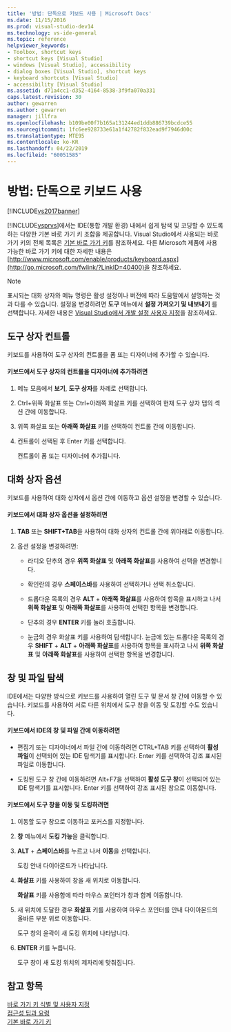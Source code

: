 ```yaml
---
title: '방법: 단독으로 키보드 사용 | Microsoft Docs'
ms.date: 11/15/2016
ms.prod: visual-studio-dev14
ms.technology: vs-ide-general
ms.topic: reference
helpviewer_keywords:
- Toolbox, shortcut keys
- shortcut keys [Visual Studio]
- windows [Visual Studio], accessibility
- dialog boxes [Visual Studio], shortcut keys
- keyboard shortcuts [Visual Studio]
- accessibility [Visual Studio]
ms.assetid: d71a4cc1-d352-4164-8538-3f9fa070a331
caps.latest.revision: 30
author: gewarren
ms.author: gewarren
manager: jillfra
ms.openlocfilehash: b109be00f7b165a131244ed1ddb886739bcdce55
ms.sourcegitcommit: 1fc6ee928733e61a1f42782f832ead9f7946d00c
ms.translationtype: MTE95
ms.contentlocale: ko-KR
ms.lasthandoff: 04/22/2019
ms.locfileid: "60051585"
---
```

# <a name="how-to-use-the-keyboard-exclusively"></a>방법: 단독으로 키보드 사용
[!INCLUDE[vs2017banner](../../includes/vs2017banner.md)]

[!INCLUDE[vsprvs](../../includes/vsprvs-md.md)]에서는 IDE(통합 개발 환경) 내에서 쉽게 탐색 및 코딩할 수 있도록 하는 다양한 기본 바로 가기 키 조합을 제공합니다. Visual Studio에서 사용되는 바로 가기 키의 전체 목록은 [기본 바로 가기 키](../../ide/default-keyboard-shortcuts-in-visual-studio.md)를 참조하세요. 다른 Microsoft 제품에 사용 가능한 바로 가기 키에 대한 자세한 내용은 [http://www.microsoft.com/enable/products/keyboard.aspx](http://go.microsoft.com/fwlink/?LinkID=40400)을 참조하세요.  
  
> [!NOTE]
>  표시되는 대화 상자와 메뉴 명령은 활성 설정이나 버전에 따라 도움말에서 설명하는 것과 다를 수 있습니다. 설정을 변경하려면 **도구** 메뉴에서 **설정 가져오기 및 내보내기** 를 선택합니다. 자세한 내용은 [Visual Studio에서 개발 설정 사용자 지정](http://msdn.microsoft.com/22c4debb-4e31-47a8-8f19-16f328d7dcd3)을 참조하세요.  
  
## <a name="toolbox-controls"></a>도구 상자 컨트롤  
 키보드를 사용하여 도구 상자의 컨트롤을 폼 또는 디자이너에 추가할 수 있습니다.  
  
#### <a name="to-add-controls-from-the-toolbox-to-a-designer-from-the-keyboard"></a>키보드에서 도구 상자의 컨트롤을 디자이너에 추가하려면  
  
1. 메뉴 모음에서 **보기**, **도구 상자**를 차례로 선택합니다.  
  
2. Ctrl+위쪽 화살표 또는 Ctrl+아래쪽 화살표 키를 선택하여 현재 도구 상자 탭의 섹션 간에 이동합니다.  
  
3. 위쪽 화살표 또는 **아래쪽 화살표** 키를 선택하여 컨트롤 간에 이동합니다.  
  
4. 컨트롤이 선택된 후 Enter 키를 선택합니다.  
  
   컨트롤이 폼 또는 디자이너에 추가됩니다.  
  
## <a name="dialog-box-options"></a>대화 상자 옵션  
 키보드를 사용하여 대화 상자에서 옵션 간에 이동하고 옵션 설정을 변경할 수 있습니다.  
  
#### <a name="to-set-dialog-box-options-from-the-keyboard"></a>키보드에서 대화 상자 옵션을 설정하려면  
  
1. **TAB** 또는 **SHIFT+TAB**을 사용하여 대화 상자의 컨트롤 간에 위아래로 이동합니다.  
  
2. 옵션 설정을 변경하려면:  
  
    - 라디오 단추의 경우 **위쪽 화살표** 및 **아래쪽 화살표**를 사용하여 선택을 변경합니다.  
  
    - 확인란의 경우 **스페이스바**를 사용하여 선택하거나 선택 취소합니다.  
  
    - 드롭다운 목록의 경우 **ALT** + **아래쪽 화살표**를 사용하여 항목을 표시하고 나서 **위쪽 화살표** 및 **아래쪽 화살표**를 사용하여 선택한 항목을 변경합니다.  
  
    - 단추의 경우 **ENTER** 키를 눌러 호출합니다.  
  
    - 눈금의 경우 화살표 키를 사용하여 탐색합니다. 눈금에 있는 드롭다운 목록의 경우 **SHIFT** + **ALT** + **아래쪽 화살표**를 사용하여 항목을 표시하고 나서 **위쪽 화살표** 및 **아래쪽 화살표**를 사용하여 선택한 항목을 변경합니다.  
  
## <a name="window-and-file-navigation"></a>창 및 파일 탐색  
 IDE에서는 다양한 방식으로 키보드를 사용하여 열린 도구 및 문서 창 간에 이동할 수 있습니다. 키보드를 사용하여 서로 다른 위치에서 도구 창을 이동 및 도킹할 수도 있습니다.  
  
#### <a name="to-navigate-among-windows-and-files-in-the-ide-from-the-keyboard"></a>키보드에서 IDE의 창 및 파일 간에 이동하려면  
  
- 편집기 또는 디자이너에서 파일 간에 이동하려면 CTRL+TAB 키를 선택하여 **활성 파일**이 선택되어 있는 IDE 탐색기를 표시합니다. Enter 키를 선택하여 강조 표시된 파일로 이동합니다.  
  
- 도킹된 도구 창 간에 이동하려면 Alt+F7을 선택하여 **활성 도구 창**이 선택되어 있는 IDE 탐색기를 표시합니다. Enter 키를 선택하여 강조 표시된 창으로 이동합니다.  
  
#### <a name="to-move-and-dock-tool-windows-from-the-keyboard"></a>키보드에서 도구 창을 이동 및 도킹하려면  
  
1. 이동할 도구 창으로 이동하고 포커스를 지정합니다.  
  
2. **창** 메뉴에서 **도킹 가능**을 클릭합니다.  
  
3. **ALT** + **스페이스바**를 누르고 나서 **이동**을 선택합니다.  
  
     도킹 안내 다이아몬드가 나타납니다.  
  
4. **화살표** 키를 사용하여 창을 새 위치로 이동합니다.  
  
     **화살표** 키를 사용함에 따라 마우스 포인터가 창과 함께 이동합니다.  
  
5. 새 위치에 도달한 경우 **화살표** 키를 사용하여 마우스 포인터를 안내 다이아몬드의 올바른 부분 위로 이동합니다.  
  
     도구 창의 윤곽이 새 도킹 위치에 나타납니다.  
  
6. **ENTER** 키를 누릅니다.  
  
     도구 창이 새 도킹 위치의 제자리에 맞춰집니다.  
  
## <a name="see-also"></a>참고 항목  
 [바로 가기 키 식별 및 사용자 지정](../../ide/identifying-and-customizing-keyboard-shortcuts-in-visual-studio.md)   
 [접근성 팁과 요령](../../ide/reference/accessibility-tips-and-tricks.md)   
 [기본 바로 가기 키](../../ide/default-keyboard-shortcuts-in-visual-studio.md)
